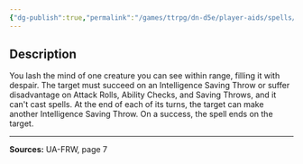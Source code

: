 ```yaml
---
{"dg-publish":true,"permalink":"/games/ttrpg/dn-d5e/player-aids/spells/level-4/ego-whip/","tags":["TTRPG/DND/5e","verbal","concentration","Spell"],"noteIcon":""}
---
```



## Description
You lash the mind of one creature you can see within range, filling it with despair.
The target must succeed on an Intelligence Saving Throw or suffer disadvantage on Attack Rolls, Ability Checks, and Saving Throws, and it can't cast spells.
At the end of each of its turns, the target can make another Intelligence Saving Throw.
On a success, the spell ends on the target.

---

**Sources:** UA-FRW, page 7
